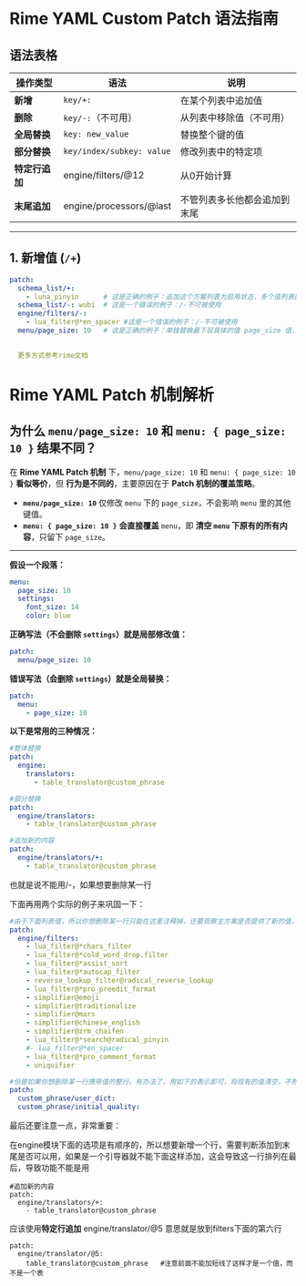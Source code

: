 



# Rime YAML Custom Patch 语法指南

## 语法表格

| 操作类型       | 语法                      | 说明                         |
| -------------- | ------------------------- | ---------------------------- |
| **新增**       | `key/+:`                  | 在某个列表中追加值           |
| **删除**       | `key/-:`（不可用）        | 从列表中移除值（不可用）     |
| **全局替换**   | `key: new_value`          | 替换整个键的值               |
| **部分替换**   | `key/index/subkey: value` | 修改列表中的特定项           |
| **特定行追加** | engine/filters/@12        | 从0开始计算                  |
| **末尾追加**   | engine/processors/@last   | 不管列表多长他都会追加到末尾 |



---

## 1. **新增值 (`/+`)**
```yaml
patch:
  schema_list/+: 
    - luna_pinyin      # 这是正确的例子：追加这个方案列表为启用状态，多个值列表即可
  schema_list/-: wubi  # 这是一个错误的例子：/-不可被使用
  engine/filters/-:
    - lua_filter@*en_spacer #这是一个错误的例子：/-不可被使用
  menu/page_size: 10   # 这是正确的例子：单独替换最下层具体的值 page_size 值，不影响其他值

  
  更多方式参考rime文档

```



# Rime YAML Patch 机制解析

## 为什么 `menu/page_size: 10` 和 `menu: { page_size: 10 }` 结果不同？

在 **Rime YAML Patch 机制** 下，`menu/page_size: 10` 和 `menu: { page_size: 10 }` **看似等价**，但 **行为是不同的**，主要原因在于 **Patch 机制的覆盖策略**。

- **`menu/page_size: 10`** 仅修改 `menu` 下的 `page_size`，不会影响 `menu` 里的其他键值。
- **`menu: { page_size: 10 }`** **会直接覆盖** `menu`，即 **清空 `menu` 下原有的所有内容**，只留下 `page_size`。

---

**假设一个段落：**

```yaml
menu:
  page_size: 10
  settings:
    font_size: 14
    color: blue

```

**正确写法（不会删除 `settings`）就是局部修改值：**

```yaml
patch:
  menu/page_size: 10
```



**错误写法（会删除 `settings`）就是全局替换：**

```yaml
patch:
  menu:
    - page_size: 10
```

**以下是常用的三种情况：**

```yaml
#整体替换
patch:
  engine:
    translators:
      - table_translator@custom_phrase

```

```yaml
#部分替换
patch:
  engine/translators:
    - table_translator@custom_phrase

```

```yaml
#追加新的内容
patch:
  engine/translators/+:
    - table_translator@custom_phrase

```

也就是说不能用/-，如果想要删除某一行

下面再用两个实际的例子来巩固一下：

```yaml
#由于下面列表值，所以你想删除某一行只能在这里注释掉，还要观察主方案是否提供了新的值，删除某一个单独的值确实是个难点
patch:
  engine/filters:
    - lua_filter@*chars_filter                     
    - lua_filter@*cold_word_drop.filter
    - lua_filter@*assist_sort                       
    - lua_filter@*autocap_filter                    
    - reverse_lookup_filter@radical_reverse_lookup  
    - lua_filter@*pro_preedit_format                
    - simplifier@emoji                            
    - simplifier@traditionalize                     
    - simplifier@mars                               
    - simplifier@chinese_english                    
    - simplifier@zrm_chaifen                        
    - lua_filter@*search@radical_pinyin            
    #- lua_filter@*en_spacer                         
    - lua_filter@*pro_comment_format                
    - uniquifier   
```

```yaml
#但是如果你想删除某一行携带值的整行，有办法了，用如下的表示即可，将现有的值清空，不熟的时候整行也就不会生效了，这一行就不存在了
patch:
  custom_phrase/user_dict:
  custom_phrase/initial_quality:
```

最后还要注意一点，非常重要：

在engine模块下面的选项是有顺序的，所以想要新增一个行，需要判断添加到末尾是否可以用，如果是一个引导器就不能下面这样添加，这会导致这一行排列在最后，导致功能不能是用

```
#追加新的内容
patch:
  engine/translators/+:
    - table_translator@custom_phrase
```

应该使用**特定行追加**  engine/translator/@5 意思就是放到filters下面的第六行

```
patch:
  engine/translator/@5:
    table_translator@custom_phrase   #注意前面不能加短线了这样才是一个值，而不是一个表
```

